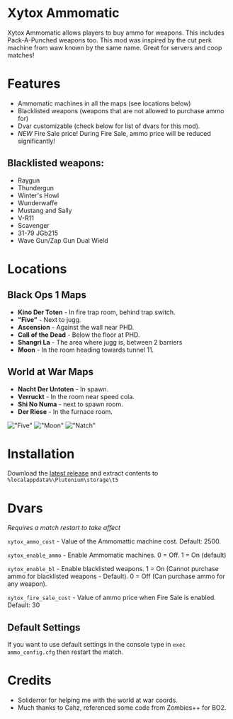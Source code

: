 # Xytox Ammomatic
Xytox Ammomatic allows players to buy ammo for weapons. This includes Pack-A-Punched weapons too. This mod was inspired by the cut perk machine from waw known by the same name. Great for servers and coop matches!

# Features
* Ammomatic machines in all the maps (see locations below)
* Blacklisted weapons (weapons that are not allowed to purchase ammo for)
* Dvar customizable (check below for list of dvars for this mod).
* *NEW* Fire Sale price! During Fire Sale, ammo price will be reduced significantly!

## Blacklisted weapons:
* Raygun 
* Thundergun
* Winter's Howl
* Wunderwaffe
* Mustang and Sally
* V-R11
* Scavenger
* 31-79 JGb215
* Wave Gun/Zap Gun Dual Wield

# Locations

## Black Ops 1 Maps

* **Kino Der Toten** - In fire trap room, behind trap switch.
* **"Five"** - Next to jugg.
* **Ascension** - Against the wall near PHD.
* **Call of the Dead** - Below the floor at PHD.
* **Shangri La** - The area where jugg is, between 2 barriers
* **Moon** - In the room heading towards tunnel 11.

## World at War Maps

* **Nacht Der Untoten** - In spawn.
* **Verruckt** - In the room near speed cola.
* **Shi No Numa** - next to spawn room.
* **Der Riese** - In the furnace room.

!["Five"](https://cdn.discordapp.com/attachments/675464651248762933/997916394324754532/five.png?width=978&height=550)
!["Moon"](https://cdn.discordapp.com/attachments/675464651248762933/997916395041992834/moon.png?width=978&height=550)
!["Natch"](https://cdn.discordapp.com/attachments/675464651248762933/997916393859203092/natch.png?width=978&height=550)

# Installation
Download the [latest release](https://github.com/pistakilla/Xytox-Ammomatic/releases/download/1.7/xytox_ammomatic_v1.7.zip) and extract contents to `%localappdata%\Plutonium\storage\t5`

# Dvars
*Requires a match restart to take affect*

`xytox_ammo_cost` - Value of the Ammomattic machine cost. Default: 2500.

`xytox_enable_ammo` - Enable Ammomatic machines. 
    0 = Off.
    1 = On (default)

`xytox_enable_bl` - Enable blacklisted weapons.
    1 = On (Cannot purchase ammo for blacklisted weapons - Default).
    0 = Off (Can purchase ammo for any weapon).

`xytox_fire_sale_cost` - Value of ammo price when Fire Sale is enabled. Default: 30

## Default Settings     
If you want to use default settings in the console type in `exec ammo_config.cfg` then restart the match.

# Credits
* Soliderror for helping me with the world at war coords.
* Much thanks to Cahz, referenced some code from Zombies++ for BO2.
